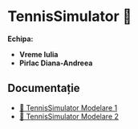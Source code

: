 # TennisSimulator 🎾

**Echipa:**
- **Vreme Iulia**
- **Pirlac Diana-Andreea**

## Documentație

- [📄 TennisSimulator Modelare 1](https://docs.google.com/document/d/1uZ0Rvk8hRSy6OR-FSK8GFXTh8IL0AnO2FY_tVB47WR0/edit)
- [📄 TennisSimulator Modelare 2](https://docs.google.com/document/d/1F4W0tIOBeACVRsP9o2qlwMeZLWYKegbhOZs52mgxQ2A/edit?tab=t.0)

